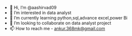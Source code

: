 - 👋 Hi, I’m @aashirvad09
- 👀 I’m interested in data analyst
- 🌱 I’m currently learning python,sql,advance excel,power Bi
- 💞️ I’m looking to collaborate on data analyst project
- 📫 How to reach me - ankur.368mk@gmail.com

<!---
aashirvad09/aashirvad09 is a ✨ special ✨ repository because its `README.md` (this file) appears on your GitHub profile.
You can click the Preview link to take a look at your changes.
--->
